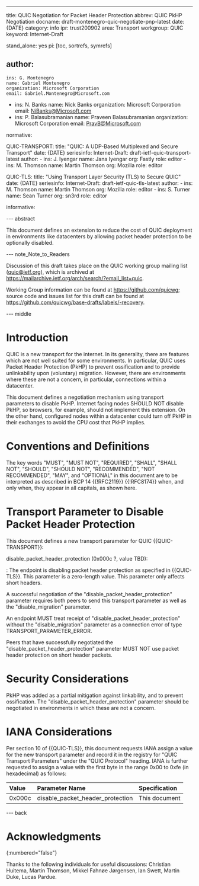 ---
title: QUIC Negotiation for Packet Header Protection
abbrev: QUIC PkHP Negotiation
docname: draft-montenegro-quic-negotiate-pnp-latest
date: {DATE}
category: info
ipr: trust200902
area: Transport
workgroup: QUIC
keyword: Internet-Draft

stand_alone: yes
pi: [toc, sortrefs, symrefs]

author:
 -
    ins: G. Montenegro
    name: Gabriel Montenegro
    organization: Microsoft Corporation
    email: Gabriel.Montenegro@Microsoft.com
 -
    ins: N. Banks
    name: Nick Banks
    organization: Microsoft Corporation
    email: NiBanks@Microsoft.com
 -
    ins: P. Balasubramanian
    name: Praveen Balasubramanian
    organization: Microsoft Corporation
    email: PravB@Microsoft.com

normative:

  QUIC-TRANSPORT:
    title: "QUIC: A UDP-Based Multiplexed and Secure Transport"
    date: {DATE}
    seriesinfo:
      Internet-Draft: draft-ietf-quic-transport-latest
    author:
      -
        ins: J. Iyengar
        name: Jana Iyengar
        org: Fastly
        role: editor
      -
        ins: M. Thomson
        name: Martin Thomson
        org: Mozilla
        role: editor

  QUIC-TLS:
    title: "Using Transport Layer Security (TLS) to Secure QUIC"
    date: {DATE}
    seriesinfo:
      Internet-Draft: draft-ietf-quic-tls-latest
    author:
      -
        ins: M. Thomson
        name: Martin Thomson
        org: Mozilla
        role: editor
      -
        ins: S. Turner
        name: Sean Turner
        org: sn3rd
        role: editor


informative:


--- abstract

This document defines an extension to reduce the cost of QUIC deployment in environments like datacenters by 
allowing packet header protection to be optionally disabled.

--- note_Note_to_Readers

Discussion of this draft takes place on the QUIC working group mailing list
(quic@ietf.org), which is archived at
<https://mailarchive.ietf.org/arch/search/?email_list=quic>.

Working Group information can be found at <https://github.com/quicwg>; source
code and issues list for this draft can be found at
<https://github.com/quicwg/base-drafts/labels/-recovery>.

--- middle

# Introduction

QUIC is a new transport for the internet. In its generality, there are features which are not well suited
for some environments. In particular, QUIC uses Packet Header Protection (PkHP) 
to prevent ossification and to provide unlinkability upon (voluntary) migration.
However, there are environments where these are not a concern, in particular,
connections within a datacenter.

This document defines a negotiation mechanism using transport parameters to disable PkHP.
Internet facing nodes SHOULD NOT disable PkHP, so
browsers, for example, should not implement this extension. On the other hand, configured nodes
within a datacenter could turn off PkHP in their exchanges to avoid the CPU cost that PkHP implies.

# Conventions and Definitions

The key words "MUST", "MUST NOT", "REQUIRED", "SHALL", "SHALL NOT", "SHOULD",
"SHOULD NOT", "RECOMMENDED", "NOT RECOMMENDED", "MAY", and "OPTIONAL" in this
document are to be interpreted as described in BCP 14 {{!RFC2119}} {{!RFC8174}}
when, and only when, they appear in all capitals, as shown here.

# Transport Parameter to Disable Packet Header Protection

This document defines a new transport parameter for QUIC {{QUIC-TRANSPORT}}:

disable_packet_header_protection (0x000c ?, value TBD):

: The endpoint is disabling packet header protection as specified in {{QUIC-TLS}}.
  This parameter is a zero-length value. This parameter only affects short headers.

A successful negotiation of the "disable_packet_header_protection" parameter
requires both peers to send this transport parameter as well as the "disable_migration"
parameter.

An endpoint MUST treat receipt of "disable_packet_header_protection" without the
"disable_migration" parameter as a connection error of type TRANSPORT_PARAMETER_ERROR.

Peers that have successfully negotiated the "disable_packet_header_protection" parameter
MUST NOT use packet header protection on short header packets.


# Security Considerations

PkHP was added as a partial mitigation against linkability, and to prevent ossification.
The "disable_packet_header_protection" parameter should be negotiated in environments in which these are not
a concern.

# IANA Considerations

Per section 10 of {{QUIC-TLS}}, this document requests IANA assign a value for the new transport parameter
and record it in the registry for "QUIC Transport Parameters" under the "QUIC Protocol" heading.
IANA is further requested to assign a value with the first byte in the range 0x00 to 0xfe (in
hexadecimal) as follows:


| Value  | Parameter Name                   | Specification                       |
|:-------|:---------------------------------|:------------------------------------|
| 0x000c | disable_packet_header_protection | This document                       |


--- back

# Acknowledgments
{:numbered="false"}

Thanks to the following individuals for useful discussions: Christian Huitema, Martin Thomson,
Mikkel Fahnøe Jørgensen, Ian Swett, Martin Duke, Lucas Pardue.
